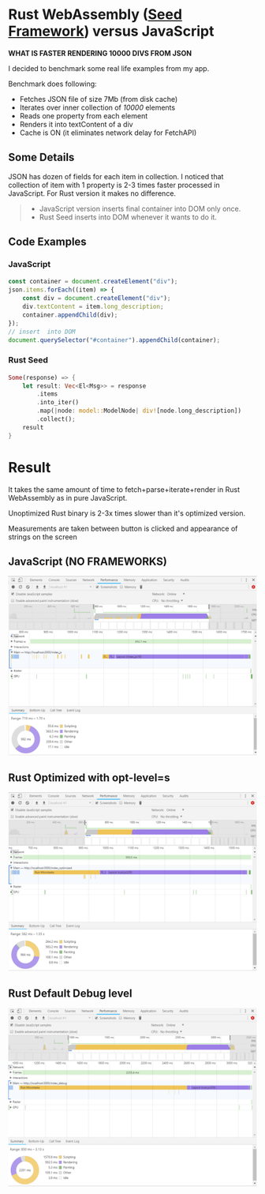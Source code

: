 # Rust WebAssembly ([Seed Framework](https://github.com/David-OConnor/seed)) versus JavaScript

**WHAT IS FASTER RENDERING 10000 DIVS FROM JSON**

I decided to benchmark some real life examples from my app.

Benchmark does following:

* Fetches JSON file of size 7Mb (from disk cache)
* Iterates over inner collection of *10000* elements
* Reads one property from each element
* Renders it into textContent of a div
* Cache is ON (it eliminates network delay for FetchAPI)

## Some Details
JSON has dozen of fields for each item in collection. I noticed that collection of item with 1 property is 2-3 times faster processed in JavaScript. For Rust version it makes no difference.

> - JavaScript version inserts final container into DOM only once.
> - Rust Seed inserts into DOM whenever it wants to do it.

## Code Examples

### JavaScript
```javascript
const container = document.createElement("div");
json.items.forEach((item) => {
    const div = document.createElement("div");
    div.textContent = item.long_description;
    container.appendChild(div);
});
// insert  into DOM
document.querySelector("#container").appendChild(container);
```

### Rust Seed
```rust
Some(response) => {
    let result: Vec<El<Msg>> = response
        .items
        .into_iter()
        .map(|node: model::ModelNode| div![node.long_description])
        .collect();
    result
}
```
# Result
It takes the same amount of time to fetch+parse+iterate+render in Rust WebAssembly as in pure JavaScript.

Unoptimized Rust binary is 2-3x times slower than it's optimized version.

Measurements are taken between button is clicked and appearance of strings on the screen

## JavaScript (NO FRAMEWORKS)
![JavaScript Result](js_results.PNG)

## Rust Optimized with opt-level=s
![Rust Optimized Result](rust_optimized.PNG)

## Rust Default Debug level
![Rust Debug Result](rust_debug.PNG)